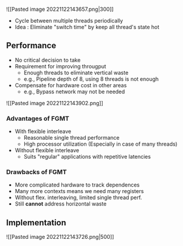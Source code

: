 ![[Pasted image 20221122143657.png|300]]
- Cycle between multiple threads periodically
- Idea : Eliminate "switch time" by keep all thread's state hot

## Performance
- No critical decision to take
- Requirement for improving througput
	- Enough threads to eliminate vertical waste
	- e.g., Pipeline depth of 8, using 8 threads is not enough
- Compensate for hardware cost in other areas
	- e.g., Bypass network may not be needed

![[Pasted image 20221122143902.png]]

### Advantages of FGMT
- With flexible interleave
	- Reasonable single thread performance
	- High processor utilization (Especially in case of many threads)
- Without flexible interleave
	-  Suits "regular" applications with repetitive latencies
### Drawbacks of FGMT
- More complicated hardware to track dependences
- Many more contexts means we need many registers
- Without flex. interleaving, limited single thread perf.
- Still **cannot** address horizontal waste

## Implementation
![[Pasted image 20221122143726.png|500]]